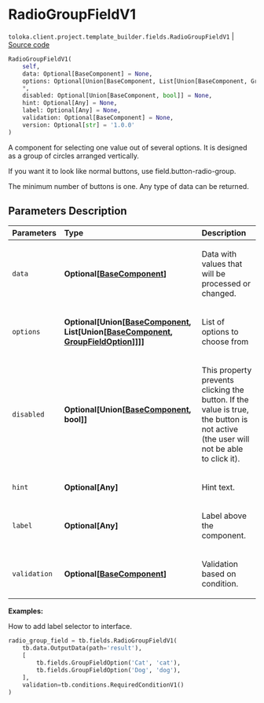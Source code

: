# RadioGroupFieldV1
`toloka.client.project.template_builder.fields.RadioGroupFieldV1` | [Source code](https://github.com/Toloka/toloka-kit/blob/v0.1.25/src/client/project/template_builder/fields.py#L421)

```python
RadioGroupFieldV1(
    self,
    data: Optional[BaseComponent] = None,
    options: Optional[Union[BaseComponent, List[Union[BaseComponent, GroupFieldOption]]]] = None,
    *,
    disabled: Optional[Union[BaseComponent, bool]] = None,
    hint: Optional[Any] = None,
    label: Optional[Any] = None,
    validation: Optional[BaseComponent] = None,
    version: Optional[str] = '1.0.0'
)
```

A component for selecting one value out of several options. It is designed as a group of circles arranged vertically.


If you want it to look like normal buttons, use field.button-radio-group.

The minimum number of buttons is one. Any type of data can be returned.

## Parameters Description

| Parameters | Type | Description |
| :----------| :----| :-----------|
`data`|**Optional\[[BaseComponent](toloka.client.project.template_builder.base.BaseComponent.md)\]**|<p>Data with values that will be processed or changed.</p>
`options`|**Optional\[Union\[[BaseComponent](toloka.client.project.template_builder.base.BaseComponent.md), List\[Union\[[BaseComponent](toloka.client.project.template_builder.base.BaseComponent.md), [GroupFieldOption](toloka.client.project.template_builder.fields.GroupFieldOption.md)\]\]\]\]**|<p>List of options to choose from</p>
`disabled`|**Optional\[Union\[[BaseComponent](toloka.client.project.template_builder.base.BaseComponent.md), bool\]\]**|<p>This property prevents clicking the button. If the value is true, the button is not active (the user will not be able to click it).</p>
`hint`|**Optional\[Any\]**|<p>Hint text.</p>
`label`|**Optional\[Any\]**|<p>Label above the component.</p>
`validation`|**Optional\[[BaseComponent](toloka.client.project.template_builder.base.BaseComponent.md)\]**|<p>Validation based on condition.</p>

**Examples:**

How to add label selector to interface.

```python
radio_group_field = tb.fields.RadioGroupFieldV1(
    tb.data.OutputData(path='result'),
    [
        tb.fields.GroupFieldOption('Cat', 'cat'),
        tb.fields.GroupFieldOption('Dog', 'dog'),
    ],
    validation=tb.conditions.RequiredConditionV1()
)
```
